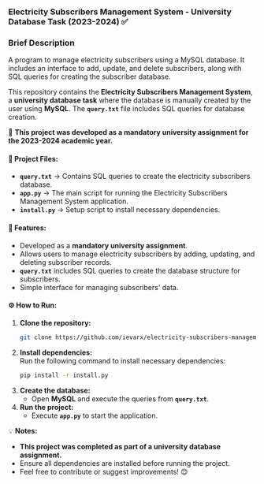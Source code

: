 ### **Electricity Subscribers Management System - University Database Task (2023-2024) ✅**

### **Brief Description**  
A program to manage electricity subscribers using a MySQL database. It includes an interface to add, update, and delete subscribers, along with SQL queries for creating the subscriber database.

This repository contains the **Electricity Subscribers Management System**, a **university database task** where the database is manually created by the user using **MySQL**. The **`query.txt`** file includes SQL queries for database creation.

📌 **This project was developed as a mandatory university assignment for the 2023-2024 academic year.**

#### **📂 Project Files:**  
- **`query.txt`** → Contains SQL queries to create the electricity subscribers database.  
- **`app.py`** → The main script for running the Electricity Subscribers Management System application.  
- **`install.py`** → Setup script to install necessary dependencies.

#### **🚀 Features:**  
- Developed as a **mandatory university assignment**.  
- Allows users to manage electricity subscribers by adding, updating, and deleting subscriber records.  
- **`query.txt`** includes SQL queries to create the database structure for subscribers.  
- Simple interface for managing subscribers' data.

#### **⚙️ How to Run:**  
1. **Clone the repository:**  
   ```bash
   git clone https://github.com/ievarx/electricity-subscribers-management-system.git
   ```  
2. **Install dependencies:**  
   Run the following command to install necessary dependencies:  
   ```bash
   pip install -r install.py
   ```  
3. **Create the database:**  
   - Open **MySQL** and execute the queries from **`query.txt`**.  
4. **Run the project:**  
   - Execute **`app.py`** to start the application.  

💡 **Notes:**  
- **This project was completed as part of a university database assignment.**  
- Ensure all dependencies are installed before running the project.  
- Feel free to contribute or suggest improvements! 😊
